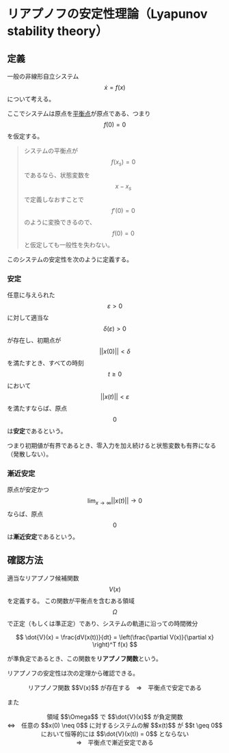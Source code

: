 # リアプノフの安定性理論（Lyapunov stability theory）

## 定義

一般の非線形自立システム $$\dot{x} = f(x)$$ について考える。

ここでシステムは原点を[平衡点](state_space_equation.md#平衡点)が原点である、つまり $$f(0) = 0$$ を仮定する。

>システムの平衡点が $$f(x_s) = 0$$ であるなら、状態変数を $$x - x_s$$ で定義しなおすことで $$f'(0) = 0$$ のように変換できるので、$$f(0) = 0$$ と仮定しても一般性を失わない。

このシステムの安定性を次のように定義する。

### 安定

任意に与えられた $$\varepsilon > 0$$ に対して適当な $$\delta(\varepsilon) > 0$$ が存在し、初期点が $$||x(0)|| < \delta$$ を満たすとき、すべての時刻 $$t \geq 0$$ において $$||x(t)|| < \varepsilon$$ を満たすならば、原点 $$0$$ は**安定**であるという。

つまり初期値が有界であるとき、零入力を加え続けると状態変数も有界になる（発散しない）。

### 漸近安定

原点が安定かつ $$\lim_{x \rightarrow \infty} ||x(t)|| \rightarrow 0$$ ならば、原点 $$0$$ は**漸近安定**であるという。

## 確認方法

適当なリアプノフ候補関数 $$V(x)$$ を定義する。
この関数が平衡点を含むある領域 $$\Omega$$ で正定（もしくは準正定）であり、システムの軌道に沿っての時間微分

$$
\dot{V}(x) = \frac{dV(x(t))}{dt} = \left(\frac{\partial V(x)}{\partial x} \right)^T f(x)
$$

が準負定であるとき、この関数を**リアプノフ関数**という。

リアプノフの安定性は次の定理から確認できる。

<center>
リアプノフ関数 $$V(x)$$ が存在する　⇒　平衡点で安定である
</center>

また

<center>
領域 $$\Omega$$ で $$\dot{V}(x)$$ が負定関数<br>⇔　任意の $$x(0) \neq 0$$ に対するシステムの解 $$x(t)$$ が $$t \geq 0$$ において恒等的には $$\dot{V}(x(t)) = 0$$ とならない<br>⇒　平衡点で漸近安定である
</center>
